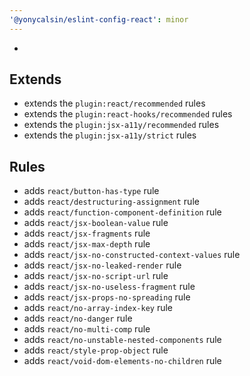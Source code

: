 ```yaml
---
'@yonycalsin/eslint-config-react': minor
---
```


-

## Extends

- extends the `plugin:react/recommended` rules
- extends the `plugin:react-hooks/recommended` rules
- extends the `plugin:jsx-a11y/recommended` rules
- extends the `plugin:jsx-a11y/strict` rules

## Rules

- adds `react/button-has-type` rule
- adds `react/destructuring-assignment` rule
- adds `react/function-component-definition` rule
- adds `react/jsx-boolean-value` rule
- adds `react/jsx-fragments` rule
- adds `react/jsx-max-depth` rule
- adds `react/jsx-no-constructed-context-values` rule
- adds `react/jsx-no-leaked-render` rule
- adds `react/jsx-no-script-url` rule
- adds `react/jsx-no-useless-fragment` rule
- adds `react/jsx-props-no-spreading` rule
- adds `react/no-array-index-key` rule
- adds `react/no-danger` rule
- adds `react/no-multi-comp` rule
- adds `react/no-unstable-nested-components` rule
- adds `react/style-prop-object` rule
- adds `react/void-dom-elements-no-children` rule
